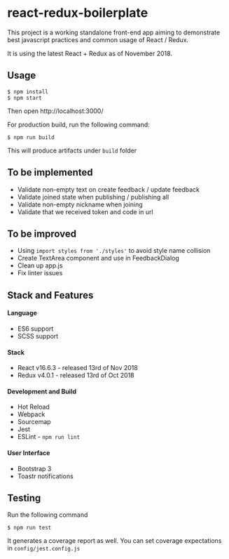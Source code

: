 # react-redux-boilerplate

This project is a working standalone front-end app aiming to demonstrate best javascript practices and common usage of React / Redux. 

It is using the latest React + Redux as of November 2018.

## Usage
```
$ npm install
$ npm start
```

Then open http://localhost:3000/

For production build, run the following command:

```
$ npm run build
```

This will produce artifacts under ``build`` folder

## To be implemented
- Validate non-empty text on create feedback / update feedback
- Validate joined state when publishing / publishing all
- Validate non-empty nickname when joining
- Validate that we received token and code in url

## To be improved

- Using `import styles from './styles'` to avoid style name collision
- Create TextArea component and use in FeedbackDialog
- Clean up app.js
- Fix linter issues

## Stack and Features

#### Language
- ES6 support
- SCSS support

#### Stack
- React v16.6.3 - released 13rd of Nov 2018
- Redux v4.0.1 - released 13rd of Oct 2018

#### Development and Build
- Hot Reload
- Webpack
- Sourcemap
- Jest
- ESLint - ``npm run lint``

#### User Interface
- Bootstrap 3
- Toastr notifications

## Testing

Run the following command

```
$ npm run test
``` 

It generates a coverage report as well. You can set coverage expectations in ``config/jest.config.js``
